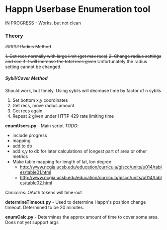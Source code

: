 # Happn Userbase Enumeration tool

IN PROGRESS - Works, but not clean

### Theory

~~##### Radius Method~~

~~1. Get recs normally with large limit (get max recs)~~
~~2. Change radius settings and see if it will increase the total recs given~~
Unfortunately the radius setting cannot be changed.

##### Sybil/Cover Method
Should work, but timely. Using sybils will decrease time by factor of n sybils

1. Set bottom x,y coordinates
2. Get recs, move radius amount
3. Get recs again
4. Repeat 2 given under HTTP 429 rate limiting time

__enumUsers.py__ - Main script
_TODO_:
+ include progress
+ mapping
+ add to db
+ add x,y to db for later calculations of longest part of area or other metrics
+ Make table mapping for length of lat, lon degree
    + http://www.ncgia.ucsb.edu/education/curricula/giscc/units/u014/tables/table01.html
    + http://www.ncgia.ucsb.edu/education/curricula/giscc/units/u014/tables/table02.html

_Concerns_:
    OAuth tokens will time-out

__determineTimeout.py__ - Used to determine Happn's position change timeout. Determined to be 20 minutes.



__enumCalc.py__ - Determines the approx amount of time to cover some area. Does not yet support args